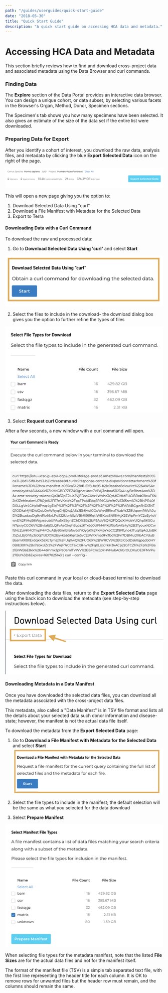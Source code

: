 ```yaml
---
path: "/guides/userguides/quick-start-guide"
date: "2018-05-30"
title: "Quick Start Guide"
description: "A quick start guide on accessing HCA data and metadata."
---
```



# Accessing HCA Data and Metadata
This section briefly reviews how to find and download cross-project data and associated metadata using the Data Browser and curl commands. 

### Finding Data
The **Explore** section of the Data Portal provides an interactive data browser. You can design a unique cohort, or data subset, by selecting various facets in the Browser's Organ, Method, Donor, Specimen sections. 

The Specimen's tab shows you how many specimens have been selected. It also gives an estimate of the size of the data set if the entire list were downloaded.

### Preparing Data for Export
After you identify a cohort of interest, you download the raw data, analysis files, and metadata by clicking the blue **Export Selected Data** icon on the right of the page.

![Export Icon](../_images/Export_icon.png "Export Data")


This will open a new page giving you the option to:
 1) Download Selected Data Using "curl"
 2) Download a File Manifest with Metadata for the Selected Data
 3) Export to Terra 


#### Downloading Data with a Curl Command
To download the raw and processed data: 

1. Go to **Download Selected Data Using 'curl'** and select **Start** 

![Export Data](../_images/Export_selected_data.png "Export Selected Data")

2. Select the files to include in the download- the download dialog box gives you the option to further refine the types of files 

![Select Files](../_images/select_file_types.png "Select Files")


3. Select **Request curl Command**

After a few seconds, a new window with a curl command will open. 


![curl command](../_images/curl_command.png "curl command")


Paste this curl command in your local or cloud-based terminal to download the data. 

After downloading the data files, return to the **Export Selected Data** page using the back icon to download the metadata (see step-by-step instructions below).

![Back icon](../_images/back_icon.png "back icon")

#### Downloading Metadata in a Data Manifest
Once you have downloaded the selected data files, you can download all the metadata associated with the cross-project data files. 

This metadata, also called a "Data Manifest" is in TSV file format and lists all the details about your selected data such donor information and disease-state; however, the manifest is not the actual data file itself.

To download the metadata from the **Export Selected Data** page:

1. Go to **Download a File Manifest with Metadata for the Selected Data** and select **Start**
![Export Manifest](../_images/Export_selected_manifest.png "Export Manifest")

2. Select the file types to include in the manifest; the default selection will be the same as what you selected for the data download

3. Select **Prepare Manifest**

![Prepare Manifest](../_images/prepare_manifest.png "Prepare Manifest")


When selecting file types for the metadata manifest, note that the listed **File Sizes** are for the actual data files and not for the manifest itself. 

The format of the manifest file (TSV) is a simple tab separated text file, with the first line representing the header title for each column. It is OK to remove rows for unwanted files but the header row must remain, and the columns should remain the same.


